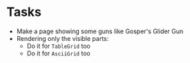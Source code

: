 # Tasks
* Make a page showing some guns like Gosper's Glider Gun
* Rendering only the visible parts:
  * Do it for `TableGrid` too
  * Do it for `AsciiGrid` too
